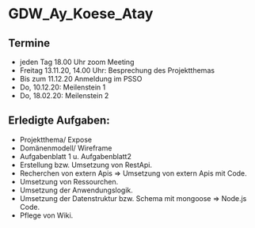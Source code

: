 # GDW_Ay_Koese_Atay

## Termine

- jeden Tag 18.00 Uhr zoom Meeting
- Freitag 13.11.20, 14.00 Uhr: Besprechung des Projektthemas 
- Bis zum 11.12.20 Anmeldung im PSSO
- Do, 10.12.20: Meilenstein 1
- Do, 18.02.20: Meilenstein 2 

## Erledigte Aufgaben:

- Projektthema/ Expose 
- Domänenmodell/ Wireframe
- Aufgabenblatt 1 u. Aufgabenblatt2 
- Erstellung bzw. Umsetzung von RestApi. 
- Recherchen von extern Apis => Umsetzung von extern Apis mit Code. 
- Umsetzung von Ressourchen. 
- Umsetzung der Anwendungslogik. 
- Umsetzung der Datenstruktur bzw. Schema mit mongoose => Node.js Code. 
- Pflege von Wiki. 

